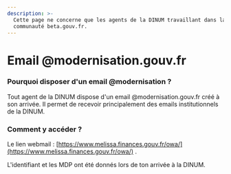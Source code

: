 ```yaml
---
description: >-
  Cette page ne concerne que les agents de la DINUM travaillant dans la
  communauté beta.gouv.fr.
---
```


# Email @modernisation.gouv.fr

### Pourquoi disposer d'un email @modernisation ?

Tout agent de la DINUM dispose d'un email @modernisation.gouv.fr créé à son arrivée. Il permet de recevoir principalement des emails institutionnels de la DINUM.

### Comment y accéder ?

Le lien webmail : [https://www.melissa.finances.gouv.fr/owa/](https://www.melissa.finances.gouv.fr/owa/) .

L'identifiant et les MDP ont été donnés lors de ton arrivée à la DINUM.

